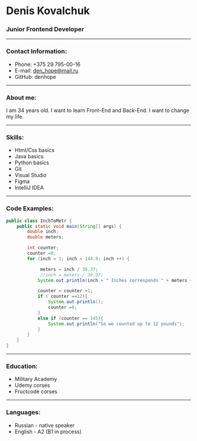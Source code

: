 # Denis Kovalchuk
### Junior Frontend Developer
***
### Contact Information:
* Phone: +375 29 795-00-16
* E-mail: den_hope@mail.ru
* GitHub: denhope
***
### About me:
I am 34 years old. I want to learn Front-End and Back-End. I want to change my life.
***
### Skills:
* Html/Css basics
* Java basics
* Python basics
* Git
* Visual Studio
* Figma
* IntelliJ IDEA
***
### Code Examples:
```Java
public class InchToMetr {
    public static void main(String[] args) {
        double inch;
        double meters;

        int counter;
        counter =0;
        for (inch = 1; inch < 144.9; inch ++) {

             meters = inch / 39.37;
             //inch = meters / 39.37;
            System.out.println(inch + " Inches corresponds " + meters + " метра" );

            counter = counter +1;
            if ( counter ==12){
                System.out.println();
                counter =0;
            }
            else if (counter == 145){
                System.out.println("So we counted up to 12 pounds");
            }
        }
    }
}
```
***
### Education:
* Military Academy
* Udemy corses
* Fructcode corses
***
### Languages:
* Russian - native speaker
* English - A2 (B1 in process)
